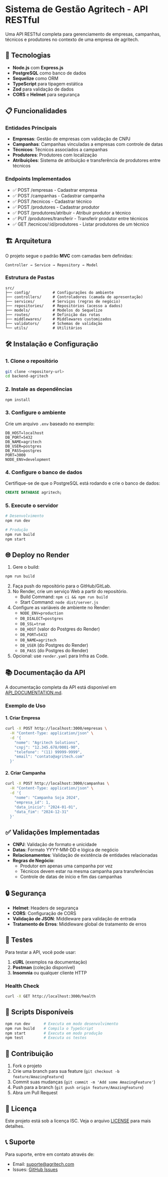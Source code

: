 # Sistema de Gestão Agritech - API RESTful

Uma API RESTful completa para gerenciamento de empresas, campanhas, técnicos e produtores no contexto de uma empresa de agritech.

## 🚀 Tecnologias

- **Node.js** com **Express.js**
- **PostgreSQL** como banco de dados
- **Sequelize** como ORM
- **TypeScript** para tipagem estática
- **Zod** para validação de dados
- **CORS** e **Helmet** para segurança

## 📋 Funcionalidades

### Entidades Principais
- **Empresas**: Gestão de empresas com validação de CNPJ
- **Campanhas**: Campanhas vinculadas a empresas com controle de datas
- **Técnicos**: Técnicos associados a campanhas
- **Produtores**: Produtores com localização
- **Atribuições**: Sistema de atribuição e transferência de produtores entre técnicos

### Endpoints Implementados
- ✅ POST /empresas - Cadastrar empresa
- ✅ POST /campanhas - Cadastrar campanha
- ✅ POST /tecnicos - Cadastrar técnico
- ✅ POST /produtores - Cadastrar produtor
- ✅ POST /produtores/atribuir - Atribuir produtor a técnico
- ✅ PUT /produtores/transferir - Transferir produtor entre técnicos
- ✅ GET /tecnicos/:id/produtores - Listar produtores de um técnico

## 🏗️ Arquitetura

O projeto segue o padrão **MVC** com camadas bem definidas:

```
Controller → Service → Repository → Model
```

### Estrutura de Pastas
```
src/
├── config/          # Configurações do ambiente
├── controllers/     # Controladores (camada de apresentação)
├── services/        # Serviços (regras de negócio)
├── repositories/    # Repositórios (acesso a dados)
├── models/          # Modelos do Sequelize
├── routes/          # Definição das rotas
├── middlewares/     # Middlewares customizados
├── validators/      # Schemas de validação
└── utils/           # Utilitários
```

## 🛠️ Instalação e Configuração

### 1. Clone o repositório
```bash
git clone <repository-url>
cd backend-agritech
```

### 2. Instale as dependências
```bash
npm install
```

### 3. Configure o ambiente
Crie um arquivo `.env` baseado no exemplo:
```env
DB_HOST=localhost
DB_PORT=5432
DB_NAME=agritech
DB_USER=postgres
DB_PASS=postgres
PORT=3000
NODE_ENV=development
```

### 4. Configure o banco de dados
Certifique-se de que o PostgreSQL está rodando e crie o banco de dados:
```sql
CREATE DATABASE agritech;
```

### 5. Execute o servidor
```bash
# Desenvolvimento
npm run dev

# Produção
npm run build
npm start
```

## 🌐 Deploy no Render

1. Gere o build:
```bash
npm run build
```
2. Faça push do repositório para o GitHub/GitLab.
3. No Render, crie um serviço Web a partir do repositório.
   - Build Command: `npm ci && npm run build`
   - Start Command: `node dist/server.js`
4. Configure as variáveis de ambiente no Render:
   - `NODE_ENV=production`
   - `DB_DIALECT=postgres`
   - `DB_SSL=true`
   - `DB_HOST` (valor do Postgres do Render)
   - `DB_PORT=5432`
   - `DB_NAME=agritech`
   - `DB_USER` (do Postgres do Render)
   - `DB_PASS` (do Postgres do Render)
5. Opcional: use `render.yaml` para Infra as Code.

## 📚 Documentação da API

A documentação completa da API está disponível em [API_DOCUMENTATION.md](./API_DOCUMENTATION.md).

### Exemplo de Uso

#### 1. Criar Empresa
```bash
curl -X POST http://localhost:3000/empresas \
  -H "Content-Type: application/json" \
  -d '{
    "nome": "Agritech Solutions",
    "cnpj": "12.345.678/0001-90",
    "telefone": "(11) 99999-9999",
    "email": "contato@agritech.com"
  }'
```

#### 2. Criar Campanha
```bash
curl -X POST http://localhost:3000/campanhas \
  -H "Content-Type: application/json" \
  -d '{
    "nome": "Campanha Soja 2024",
    "empresa_id": 1,
    "data_inicio": "2024-01-01",
    "data_fim": "2024-12-31"
  }'
```

## ✅ Validações Implementadas

- **CNPJ**: Validação de formato e unicidade
- **Datas**: Formato YYYY-MM-DD e lógica de negócio
- **Relacionamentos**: Validação de existência de entidades relacionadas
- **Regras de Negócio**: 
  - Produtor em apenas uma campanha por vez
  - Técnicos devem estar na mesma campanha para transferências
  - Controle de datas de início e fim das campanhas

## 🔒 Segurança

- **Helmet**: Headers de segurança
- **CORS**: Configuração de CORS
- **Validação de JSON**: Middleware para validação de entrada
- **Tratamento de Erros**: Middleware global de tratamento de erros

## 🧪 Testes

Para testar a API, você pode usar:

1. **cURL** (exemplos na documentação)
2. **Postman** (coleção disponível)
3. **Insomnia** ou qualquer cliente HTTP

### Health Check
```bash
curl -X GET http://localhost:3000/health
```

## 📝 Scripts Disponíveis

```bash
npm run dev      # Executa em modo desenvolvimento
npm run build    # Compila o TypeScript
npm start        # Executa em modo produção
npm test         # Executa os testes
```

## 🤝 Contribuição

1. Fork o projeto
2. Crie uma branch para sua feature (`git checkout -b feature/AmazingFeature`)
3. Commit suas mudanças (`git commit -m 'Add some AmazingFeature'`)
4. Push para a branch (`git push origin feature/AmazingFeature`)
5. Abra um Pull Request

## 📄 Licença

Este projeto está sob a licença ISC. Veja o arquivo [LICENSE](LICENSE) para mais detalhes.

## 📞 Suporte

Para suporte, entre em contato através de:
- Email: suporte@agritech.com
- Issues: [GitHub Issues](https://github.com/seu-usuario/backend-agritech/issues)